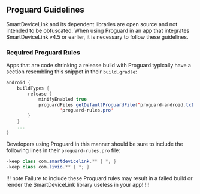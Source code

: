 ## Proguard Guidelines

SmartDeviceLink and its dependent libraries are open source and not intended to be obfuscated. When using Proguard in an app that integrates SmartDeviceLink v4.5 or earlier, it is necessary to follow these guidelines.

### Required Proguard Rules
Apps that are code shrinking a release build with Proguard typically have a section resembling this snippet in their `build.gradle`:

```java
android {
    buildTypes {
        release {
            minifyEnabled true
            proguardFiles getDefaultProguardFile('proguard-android.txt'),
                    'proguard-rules.pro'
        }
    }
    ...
}
```

Developers using Proguard in this manner should be sure to include the following lines in their `proguard-rules.pro` file:

```java
-keep class com.smartdevicelink.** { *; }
-keep class com.livio.** { *; }
```

!!! note
Failure to include these Proguard rules may result in a failed build or render the SmartDeviceLink library useless in your app!
!!!
